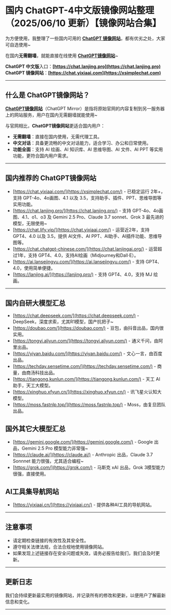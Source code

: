 # 国内 ChatGPT-4中文版镜像网站整理（2025/06/10 更新）【镜像网站合集】   

为方便使用，我整理了一些国内可用的 [**ChatGPT 镜像网站**](https://xsimplechat.com)，都有优劣之处，大家可自选使用~

在国内**无需翻墙**，就能直接在线使用 [**ChatGPT镜像网站**](https://chat.lanjing.pro)~

**ChatGPT 中文版**入口：**[https://chat.lanjing.pro](https://chat.lanjing.pro)**   
**ChatGPT 镜像网站**：**[https://chat.yixiaai.com](https://xsimplechat.com)**

---

## 什么是 ChatGPT镜像网站？

[**ChatGPT镜像网站**](https://chat.lanjing.pro)（ChatGPT Mirror）是指将原始官网的内容复制到另一服务器上的网站服务，用户在国内无需翻墙就能使用~

与官网相比，**ChatGPT镜像网站**更适合国内用户：

- **无需翻墙**：直接在国内使用，无需代理工具。
- **中文对话**：具备更流畅的中文对话能力，适合学习、办公和日常使用。
- **功能全面**：支持 AI 绘画、AI 知识库、AI 思维导图、AI 文件、AI PPT 等实用功能，更符合国内用户需求。

---

## 国内推荐的 ChatGPT镜像网站

- [https://chat.yixiaai.com/](https://xsimplechat.com/) - 已稳定运行 2年+，支持 GPT-4o、4o画图、4.1 以及 3.5，支持助手、插件、PPT、思维导图等实用功能。
- [https://chat.lanjing.pro/](https://chat.lanjing.pro/) - 支持 GPT-4o、4o画图、4.1、o1、o3 及 Gemini 2.5 Pro、Claude 3.7 sonnet、Grok 3 最先进的模型，无限使用~
- [https://chat.lify.vip/](https://chat.yixiaai.com/) - 运营近2年，支持 GPT4、4.0 以及 3.5，提供 AI文件、AI PPT、AI助手、AI插件功能、思维导图等。
- [https://chat.chatgpt-chinese.com/](https://chat.lanjingai.org/) - 运营超过1年，支持 GPT4、4.0，支持AI绘画（Midjourney和Dall·E）。
- [https://ai.lansejingyu.com/](https://ai.lansejingyu.com/) - 支持 GPT4、4.0，使用简单便捷。
- [https://lanjing.ai/](https://lanjing.pro/) - 支持 GPT4、4.0，支持 MJ 绘画。

---

## 国内自研大模型汇总

- [https://chat.deepseek.com/](https://chat.deepseek.com/) - DeepSeek，深度求索，尤其R1模型，国产抗把子~
- [https://doubao.com/](https://doubao.com/) - 豆包，由抖音出品，国内很实用。
- [https://tongyi.aliyun.com/](https://tongyi.aliyun.com/) - 通义千问，由阿里出品。
- [https://yiyan.baidu.com/](https://yiyan.baidu.com/) - 文心一言，由百度出品。
- [https://techday.sensetime.com/](https://techday.sensetime.com/) - 商量，由商汤科技出品。
- [https://tiangong.kunlun.com/](https://tiangong.kunlun.com/) - 天工 AI 助手，天工大模型。
- [https://xinghuo.xfyun.cn/](https://xinghuo.xfyun.cn/) - 讯飞星火认知大模型。
- [https://moss.fastnlp.top/](https://moss.fastnlp.top/) - Moss，由复旦团队出品。

## 国外其它大模型汇总

- [https://gemini.google.com/](https://gemini.google.com/) - Google 出品，Gemini 2.5 Pro 模型能力非常强~
- [https://claude.ai/](https://claude.ai/) - Anthropic 出品，Claude 3.7 Sonnnet 能力很强，尤其适合编程~
- [https://grok.com/](https://grok.com/) - 马斯克 xAI 出品，Grok 3模型能力很强，直接使用。

## AI工具集导航网站

- [https://yixiaai.cn/](https://yixiaai.cn/) - 提供各种AI工具的导航网站。

---

## 注意事项

- 请定期检查链接的有效性及其安全性。
- 遵守相关法律法规，合法合规地使用镜像网站。
- 如果发现上述链接存在安全问题或失效，请务必报告给我们，我们会及时更新。

---

## 更新日志

我们会持续更新最实用的镜像网站，并记录所有的修改和更新，以便用户了解最新信息和变化。

---
